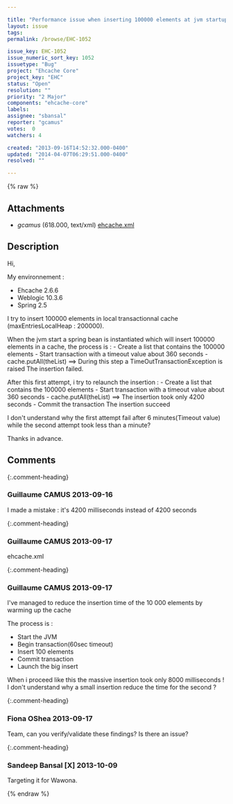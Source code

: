 ```yaml
---

title: "Performance issue when inserting 100000 elements at jvm startup"
layout: issue
tags: 
permalink: /browse/EHC-1052

issue_key: EHC-1052
issue_numeric_sort_key: 1052
issuetype: "Bug"
project: "Ehcache Core"
project_key: "EHC"
status: "Open"
resolution: ""
priority: "2 Major"
components: "ehcache-core"
labels: 
assignee: "sbansal"
reporter: "gcamus"
votes:  0
watchers: 4

created: "2013-09-16T14:52:32.000-0400"
updated: "2014-04-07T06:29:51.000-0400"
resolved: ""

---
```




{% raw %}


## Attachments

* <em>gcamus</em> (618.000, text/xml) [ehcache.xml](/attachments/EHC/EHC-1052/ehcache.xml)




## Description

<div markdown="1" class="description">

Hi, 

My environnement :
- Ehcache 2.6.6
- Weblogic 10.3.6
- Spring 2.5

I try to insert 100000 elements in local transactionnal cache (maxEntriesLocalHeap : 200000).

When the jvm start a spring bean is instantiated which will insert 100000 elements in a cache, the process is :
	-	Create a list that contains the 100000 elements
	-	Start transaction with a timeout value about 360 seconds
	-	cache.putAll(theList) ==> During this step a TimeOutTransactionException is raised
The insertion failed.

After this first attempt, i try to relaunch the insertion :
	-	Create a list that contains the 100000 elements
	-	Start transaction with a timeout value about 360 seconds
	-	cache.putAll(theList) ==> The insertion took only 4200 seconds
	-	Commit the transaction
The insertion succeed

I don't understand why the first attempt fail after 6 minutes(Timeout value) while the second attempt took less than a minute?

Thanks in advance.

</div>

## Comments


{:.comment-heading}
### **Guillaume CAMUS** <span class="date">2013-09-16</span>

<div markdown="1" class="comment">

I made a mistake : it's 4200 milliseconds instead of 4200 seconds

</div>


{:.comment-heading}
### **Guillaume CAMUS** <span class="date">2013-09-17</span>

<div markdown="1" class="comment">

ehcache.xml

</div>


{:.comment-heading}
### **Guillaume CAMUS** <span class="date">2013-09-17</span>

<div markdown="1" class="comment">

I've managed to reduce the insertion time of the 10 000 elements by warming up the cache

The process is :
- Start the JVM
- Begin transaction(60sec timeout)
- Insert 100 elements
- Commit transaction
- Launch the big insert

When i proceed like this the massive insertion took only 8000 milliseconds !
I don't understand why a small insertion reduce the time for the second ?

</div>


{:.comment-heading}
### **Fiona OShea** <span class="date">2013-09-17</span>

<div markdown="1" class="comment">

Team, can you verify/validate these findings?
Is there an issue?

</div>


{:.comment-heading}
### **Sandeep Bansal [X]** <span class="date">2013-10-09</span>

<div markdown="1" class="comment">

Targeting it for Wawona. 

</div>



{% endraw %}
